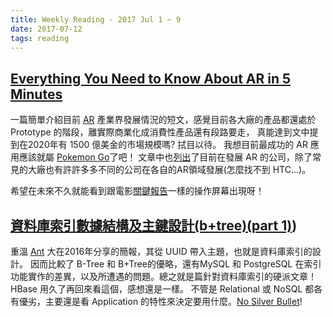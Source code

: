 ```yaml
---
title: Weekly Reading - 2017 Jul 1 ~ 9
date: 2017-07-12
tags: reading
---
```


## [Everything You Need to Know About AR in 5 Minutes](https://medium.com/swlh/everything-you-need-to-know-about-ar-in-5-minutes-8d33b5a8f2e5)
  一篇簡單介紹目前 [AR](https://en.wikipedia.org/wiki/Augmented_reality) 產業界發展情況的短文，感覺目前各大廠的產品都還處於 Prototype 的階段，離實際商業化成消費性產品還有段路要走，
	真能達到文中提到在2020年有 1500 億美金的市場規模嗎? 拭目以待。 我想目前最成功的 AR 應用應該就屬 [Pokemon Go](http://www.pokemongo.com)了吧！
  文章中也[列出](https://drive.google.com/file/d/0BxFGUJc2Cr8rRi1MblF3bENPUmM/edit)了目前在發展 AR 的公司，除了常見的大廠也有許許多多不同的公司在各自的AR領域發展(怎麼找不到 HTC...)。

  希望在未來不久就能看到跟電影[關鍵報告](http://www.imdb.com/title/tt0181689)一樣的操作屏幕出現呀！

## [資料庫索引數據結構及主鍵設計(b+tree)(part 1)](https://www.slideshare.net/yftzeng/btreepart-1))
  重溫 [Ant](https://www.facebook.com/yftzeng.tw) 大在2016年分享的簡報，其從 UUID 帶入主題，也就是資料庫索引的設計。
	因而比較了 B-Tree 和 B+Tree的優略，還有MySQL 和 PostgreSQL 在索引功能實作的差異，以及所遭遇的問題。總之就是篇針對資料庫索引的硬派文章！ 
	HBase 用久了再回來看這個，感想還是一樣。 不管是 Relational 或 NoSQL 都各有優劣，主要還是看 Application 的特性來決定要用什麼。[No Silver Bullet](https://en.wikipedia.org/wiki/No_Silver_Bullet)!
